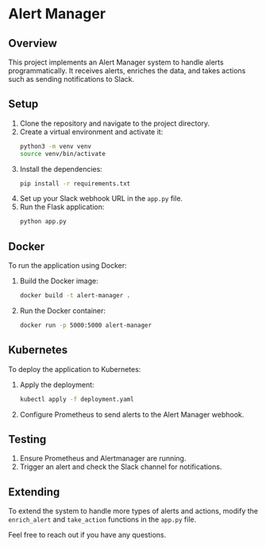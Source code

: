 # Alert Manager

## Overview

This project implements an Alert Manager system to handle alerts programmatically. It receives alerts, enriches the data, and takes actions such as sending notifications to Slack.

## Setup

1. Clone the repository and navigate to the project directory.
2. Create a virtual environment and activate it:
    ```bash
    python3 -m venv venv
    source venv/bin/activate
    ```
3. Install the dependencies:
    ```bash
    pip install -r requirements.txt
    ```
4. Set up your Slack webhook URL in the `app.py` file.
5. Run the Flask application:
    ```bash
    python app.py
    ```

## Docker

To run the application using Docker:

1. Build the Docker image:
    ```bash
    docker build -t alert-manager .
    ```
2. Run the Docker container:
    ```bash
    docker run -p 5000:5000 alert-manager
    ```

## Kubernetes

To deploy the application to Kubernetes:

1. Apply the deployment:
    ```bash
    kubectl apply -f deployment.yaml
    ```

2. Configure Prometheus to send alerts to the Alert Manager webhook.

## Testing

1. Ensure Prometheus and Alertmanager are running.
2. Trigger an alert and check the Slack channel for notifications.

## Extending

To extend the system to handle more types of alerts and actions, modify the `enrich_alert` and `take_action` functions in the `app.py` file.

Feel free to reach out if you have any questions.
